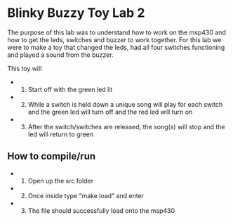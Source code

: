# Blinky Buzzy Toy Lab 2 

The purpose of this lab was to understand how to work on the msp430 and how to
get the leds, switches and buzzer to work together. For this lab we were to
make a toy that changed the leds, had all four switches functioning and played
a sound from the buzzer.

This toy will
* 1. Start off with the green led lit
* 2. While a switch is held down a unique song will play for each switch and
the green led will turn off and the red led will turn on
* 3. After the switch/switches are released, the song(s) will stop and the led
will return to green

## How to compile/run
* 1. Open up the src folder
* 2. Once inside type "make load" and enter
* 3. The file should successfully load onto the msp430
